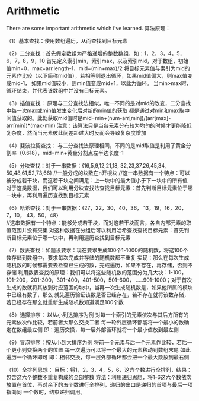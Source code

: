 # Arithmetic
There are some important arithmetic which i've learned.
算法原理：

（1）基本查找：使用数组遍历，从而查找到目标元素

（2）二分查找：首先假定数组为严格递增的整数数组，如：1，2，3，4，5，6，7，8，9，10
         首先定义索引min，索引max，以及索引mid，对于数组，初始值min=0，max=arr.length-1，mid=(min+max)/2
         将目标元素值与索引为mid的元素作比较（以下简称mid值），若相等则退出循环，如果mid值偏大，则max值变成mid-1，
         如果mid值较小，则min值变成mid+1，以此为循环。
         当min>max时，循环结束，并代表该数组中并没有目标元素。


（3）插值查找：
         原理与二分查找法相似，唯一不同的是对mid的改变，二分查找中每一次max或min值发生变化后对新的min值的获取
         都是通过对min和max取中间值获取的。此处获取mid值时是mid=min+(num-arr[min])/(arr[max]-arr[min])*(max-min)
         注意：该算法只是当各元素分布较为均匀的时候才更能降低复杂度，然而当元素彼此间差距过大时反而会导致复杂度增加

（4）斐波拉契查找：
         与二分查找法原理相同，不同的是mid取值是利用了黄金分割率（0.618），mid=min+黄金分割点左半边长度-1


（5）分块查找：对于一串数据：{16,5,9,12,21,18,
                           32,23,37,26,45,34,
                           50,48,61,52,73,66}      //一般分成的块数在n开根块
          //这一串数据有一个特点：可以被分成若干块，而这若干块之间满足：上一块中的最大值小于下一块中的所有值
          对于这类数据，我们可以利用分块查找法查找目标元素：首先判断目标元素位于哪一块中，再利用遍历查找到目标元素


（6）哈希查找：对于一串数据：{27，22，30，40，36，
                           13，19，16，20，
                           7，10，
                           43，50，48}      
          //这串数据有一个特点：能够分成若干块，而对这若干块而言，各自内部元素的取值范围并没有交集
          对这种数据在分组后可以利用哈希查找查找目标元素：首先判断目标元素位于哪一块中，再利用遍历查找到目标元素


（7）数表查找：如题设要求：现在要求生成100个1-1000的随机数，将这100个数存储到数组中，要求每次完成并存储的随机数都不重复
          实现：那么在每次生成随机数的时候都需要去检查已生成的数，完成遍历，如果不存在，再存储，否则不存储
          利用数表查找的原理：我们可以将这些随机数的范围分为几大块：1-100，101-200，201-300，301-400，401-500，501-600，
          .....901-1000；对于首次生成的数就将其放到对应范围的块中，当再一次生成随机数是，如果他所属的模块中已经有数了，那么
          就先遍历验证该数是否已经存在，若不存在就将该数存储，若已经存在那么就重新生成随机数知道满足100个数


（8）选择排序： 以从小到达排序为例
          对每一个索引的元素依次与其后方所有的元素依次作比较，若前者大那么交换二者
          每一轮外层循环都能将一个最小的数确定在数组最左侧
          即：遍历交换，每一层外部循环就将一个最小值放到最左侧


（9）冒泡排序：按从小到大排序为例
          将前一个元素与后一个元素作比较，若后一个更小则交换两个的位置
          每一次遍历可以将一个最大的元素移动到数组末尾
          如此遍历一个循环即可
          即：相邻交换，每一层外部循环都会把一个最大数放到最右侧

（10）全排列思想：
         目标：将1，2，3，4，5，6，这六个数进行全排列，结果：包含这六个整数不重复构成的全部整数
         方法：利用递归思想，将1-6这六个数依次放置在首位，再对余下的五个数进行全排列，递归的出口是递归的首项与最后一项指向同
         一个数时，结束递归调用。

          
















                           
